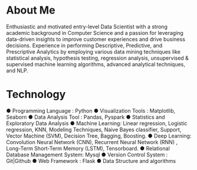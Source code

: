 # About Me

Enthusiastic and motivated entry-level Data Scientist with a strong academic background in Computer Science and a passion for leveraging data-driven insights to improve customer experiences and drive business decisions.
Experience in performing Descriptive, Predictive, and Prescriptive Analytics by employing various data mining techniques like statistical analysis, hypothesis testing, regression analysis, unsupervised & supervised machine
learning algorithms, advanced analytical techniques, and NLP.

# Technology
● Programming Language : Python
● Visualization Tools : Matplotlib, Seaborn
● Data Analysis Tool : Pandas, Pyspark
● Statistics and Exploratory Data Analysis
● Machine Learning: Linear regression, Logistic regression, KNN, Modeling Techniques,
Naive Bayes classifier, Support, Vector Machine (SVM), Decision Tree, Bagging, Boosting.
● Deep Learning: Convolution Neural Network (CNN), Recurrent Neural Network (RNN) ,
Long-Term Short-Term Memory (LSTM), Tensorboard.
● Relational Database Management System: Mysql
● Version Control System : Git|Github
● Web Framework : Flask
● Data Structure and algorithms
